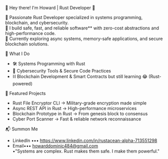 👋 Hey there! I'm Howard | Rust Developer 🦀

🔹 Passionate Rust Developer specialized in systems programming, blockchain, and cybersecurity.  
🔹 I build safe, fast, and reliable software** with zero-cost abstractions and high-performance code.  
🔹 Currently exploring async systems, memory-safe applications, and secure blockchain solutions.

 🚀 What I Do
- 🛠️ Systems Programming with Rust
- 🔐 Cybersecurity Tools & Secure Code Practices
- ⛓️ Blockchain Development & Smart Contracts but still learning 😂 (Rust-powered)

📌 Featured Projects
- Rust File Encryptor CLI → Military-grade encryption made simple  
- Async REST API in Rust → High-performance microservices  
- Blockchain Prototype in Rust → From genesis block to consensus 
- Cyber Port Scanner → Fast & reliable network reconnaissance 

 📬 Summon Me
- LinkedIn ••• https://www.linkedin.com/in/rustacean-alpha-713551298
- Email••• howarddominic484@gmail.com  
•"Systems are complex. Rust makes them safe. I make them powerful."
